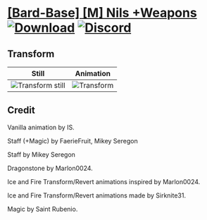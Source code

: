 # [\[Bard-Base\] \[M\] Nils +Weapons](./) [![Download](https://img.shields.io/badge/Download--red?style=social&logo=github)](https://minhaskamal.github.io/DownGit/#/home?url=https://github.com/Klokinator/FE-Repo/tree/main/Battle%20Animations%2FBards%2C%20Dancers%2C%20Suppliers%2C%20Misc%2F%5BBard-Base%5D%20%5BM%5D%20Nils%20%2BWeapons%2F8.%20Transform%20(Fire)) [![Discord](https://img.shields.io/badge/Discord--blue?style=social&logo=discord)](https://discord.gg/C7VNGnyTPA)

## Transform

| Still | Animation |
| :---: | :-------: |
| ![Transform still](./Transform_000.png) | ![Transform](./Transform.gif) |

## Credit

Vanilla animation by IS.

Staff (+Magic) by FaerieFruit, Mikey Seregon

Staff by Mikey Seregon

Dragonstone by Marlon0024.

Ice and Fire Transform/Revert animations inspired by Marlon0024.

Ice and Fire Transform/Revert animations made by Sirknite31.

Magic by Saint Rubenio.
